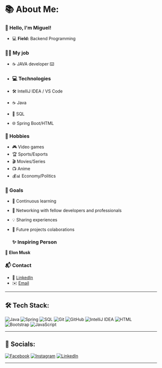 # 📚 About Me:

### 👋 Hello, I'm Miguel!
- 💻 **Field:** Backend Programming

### 🧑‍💻 My job
- ☕ JAVA developer ⌨️

- ### 💻 Technologies
- 🛠️ IntelliJ IDEA / VS Code
- ☕ Java
- 💾 SQL
- 🌐 Spring Boot/HTML

### 🎯 Hobbies
- 🎮 Video games
- 🏆 Sports/Esports
- 🎬 Movies/Series
- 📺 Anime
- 💰📊 Economy/Politics

### 🌟 Goals
- 📖 Continuous learning
- 🤝 Networking with fellow developers and professionals
- 💡 Sharing experiences
- 🚀 Future projects colaborations

  ### ✨ Inspiring Person
🚀 **Elon Musk**

### 📬 Contact
- 🔗 [LinkedIn](https://www.linkedin.com/in/pedro-miguel-rodrigues-ribeiro/)
- ✉️ [Email](pedromiguelribeiro06@gmail.com)

---

## 🛠 Tech Stack:
![Java](https://img.shields.io/badge/Java-%23ED8B00.svg?style=for-the-badge&logo=openjdk&logoColor=white)
![Spring](https://img.shields.io/badge/Spring-%236DB33F.svg?style=for-the-badge&logo=spring&logoColor=white)
![SQL](https://img.shields.io/badge/SQL-%234479A1.svg?style=for-the-badge&logo=mysql&logoColor=white)
![Git](https://img.shields.io/badge/Git-%23F05032.svg?style=for-the-badge&logo=git&logoColor=white)
![GitHub](https://img.shields.io/badge/GitHub-%23181717.svg?style=for-the-badge&logo=github&logoColor=white)
![IntelliJ IDEA](https://img.shields.io/badge/IntelliJ_IDEA-%23000000.svg?style=for-the-badge&logo=intellij-idea&logoColor=white)
![HTML](https://img.shields.io/badge/HTML-%23E34F26.svg?style=for-the-badge&logo=html5&logoColor=white)
![Bootstrap](https://img.shields.io/badge/Bootstrap-%23563D7C.svg?style=for-the-badge&logo=bootstrap&logoColor=white)
![JavaScript](https://img.shields.io/badge/JavaScript-%23F7DF1E.svg?style=for-the-badge&logo=javascript&logoColor=black)

---

## 📱 Socials:
[![Facebook](https://img.shields.io/badge/Facebook-%231877F2.svg?&style=for-the-badge&logo=facebook&logoColor=white)](https://www.facebook.com/pmiguel.ribeiro92) 
[![Instagram](https://img.shields.io/badge/Instagram-%23E4405F.svg?&style=for-the-badge&logo=instagram&logoColor=white)](https://www.instagram.com/miguel.ribeiro06/) 
[![LinkedIn](https://img.shields.io/badge/LinkedIn-%230077B5.svg?&style=for-the-badge&logo=linkedin&logoColor=white)](https://www.linkedin.com/in/pedro-miguel-rodrigues-ribeiro/)

---
